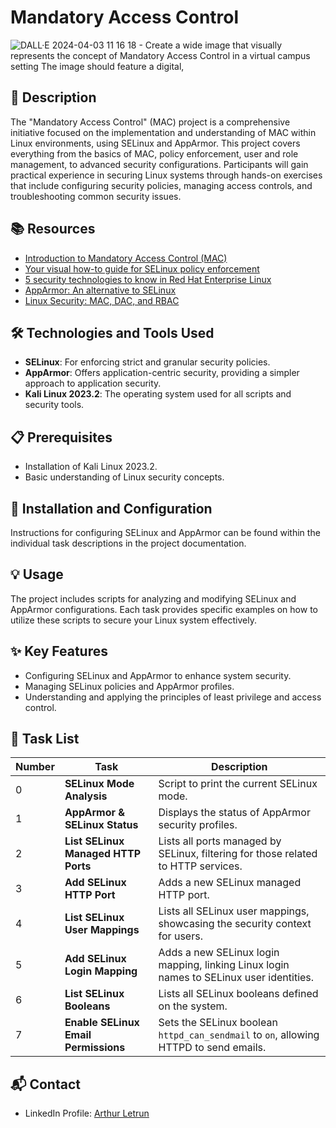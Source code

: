 # Mandatory Access Control

![DALL·E 2024-04-03 11 16 18 - Create a wide image that visually represents the concept of Mandatory Access Control in a virtual campus setting  The image should feature a digital, ](https://github.com/Nimrod02/holbertonschool-cyber_security/assets/86027619/42474898-dfe0-4e54-8b52-b2b55416463f)


## 📝 Description
The "Mandatory Access Control" (MAC) project is a comprehensive initiative focused on the implementation and understanding of MAC within Linux environments, using SELinux and AppArmor. This project covers everything from the basics of MAC, policy enforcement, user and role management, to advanced security configurations. Participants will gain practical experience in securing Linux systems through hands-on exercises that include configuring security policies, managing access controls, and troubleshooting common security issues.

## 📚 Resources
- [Introduction to Mandatory Access Control (MAC)](https://intranet.hbtn.io/rltoken/stbOwUkfkItdTPE_ikOcfA)
- [Your visual how-to guide for SELinux policy enforcement](https://intranet.hbtn.io/rltoken/oOoGfzp_9yFX-PV_qK67mg)
- [5 security technologies to know in Red Hat Enterprise Linux](https://intranet.hbtn.io/rltoken/1UsPey78rYXG0ZlG43Pcig)
- [AppArmor: An alternative to SELinux](https://intranet.hbtn.io/rltoken/CLuo9874Gb4E2Dji1YzWpg)
- [Linux Security: MAC, DAC, and RBAC](https://intranet.hbtn.io/rltoken/bCYFjICOFJh8XeHsohgcgA)

## 🛠️ Technologies and Tools Used
- **SELinux**: For enforcing strict and granular security policies.
- **AppArmor**: Offers application-centric security, providing a simpler approach to application security.
- **Kali Linux 2023.2**: The operating system used for all scripts and security tools.

## 📋 Prerequisites
- Installation of Kali Linux 2023.2.
- Basic understanding of Linux security concepts.

## 🚀 Installation and Configuration
Instructions for configuring SELinux and AppArmor can be found within the individual task descriptions in the project documentation.

## 💡 Usage
The project includes scripts for analyzing and modifying SELinux and AppArmor configurations. Each task provides specific examples on how to utilize these scripts to secure your Linux system effectively.

## ✨ Key Features
- Configuring SELinux and AppArmor to enhance system security.
- Managing SELinux policies and AppArmor profiles.
- Understanding and applying the principles of least privilege and access control.

## 📝 Task List

| Number | Task                                | Description                                                                                      |
| ------ | ----------------------------------- | ------------------------------------------------------------------------------------------------ |
| 0      | **SELinux Mode Analysis**           | Script to print the current SELinux mode.                                                        |
| 1      | **AppArmor & SELinux Status**       | Displays the status of AppArmor security profiles.                                               |
| 2      | **List SELinux Managed HTTP Ports** | Lists all ports managed by SELinux, filtering for those related to HTTP services.                |
| 3      | **Add SELinux HTTP Port**           | Adds a new SELinux managed HTTP port.                                                            |
| 4      | **List SELinux User Mappings**      | Lists all SELinux user mappings, showcasing the security context for users.                      |
| 5      | **Add SELinux Login Mapping**       | Adds a new SELinux login mapping, linking Linux login names to SELinux user identities.          |
| 6      | **List SELinux Booleans**           | Lists all SELinux booleans defined on the system.                                                |
| 7      | **Enable SELinux Email Permissions**| Sets the SELinux boolean `httpd_can_sendmail` to `on`, allowing HTTPD to send emails.            |

## 📬 Contact
- LinkedIn Profile: [Arthur Letrun](https://www.linkedin.com/in/arthur-letrun/)
